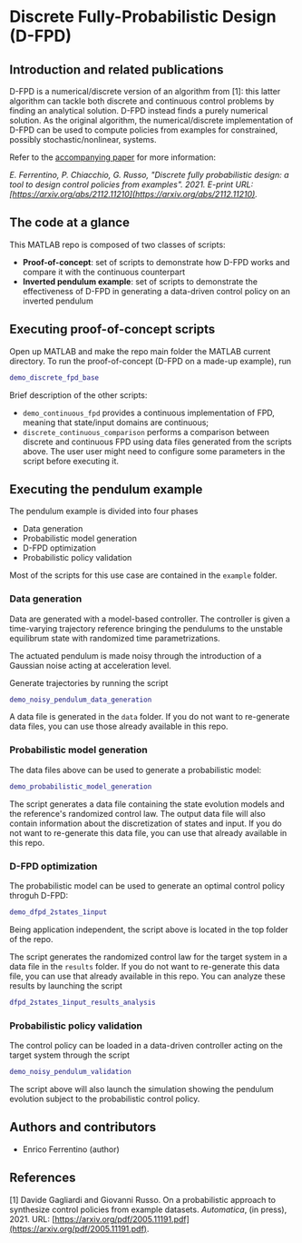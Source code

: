 # Discrete Fully-Probabilistic Design (D-FPD)

## Introduction and related publications

D-FPD is a numerical/discrete version of an algorithm from [1]: this latter algorithm can tackle both discrete and continuous control problems by finding an analytical solution. D-FPD instead finds a purely numerical solution. As the original algorithm, the numerical/discrete implementation of D-FPD can be used to compute policies from examples for constrained, possibly stochastic/nonlinear, systems.

Refer to the [accompanying paper](paper.pdf) for more information:

_E. Ferrentino, P. Chiacchio, G. Russo, "Discrete fully probabilistic design: a tool to design control policies from examples". 2021. E-print URL: [https://arxiv.org/abs/2112.11210](https://arxiv.org/abs/2112.11210)._

## The code at a glance

This MATLAB repo is composed of two classes of scripts:

* **Proof-of-concept**: set of scripts to demonstrate how D-FPD works and compare it with the continuous counterpart
* **Inverted pendulum example**: set of scripts to demonstrate the effectiveness of D-FPD in generating a data-driven control policy on an inverted pendulum

## Executing proof-of-concept scripts

Open up MATLAB and make the repo main folder the MATLAB current directory. To run the proof-of-concept (D-FPD on a made-up example), run

```matlab
demo_discrete_fpd_base
```

Brief description of the other scripts:

* `demo_continuous_fpd` provides a continuous implementation of FPD, meaning that state/input domains are continuous;
* `discrete_continuous_comparison` performs a comparison between discrete and continuous FPD using data files generated from the scripts above. The user user might need to configure some parameters in the script before executing it.

## Executing the pendulum example

The pendulum example is divided into four phases

* Data generation
* Probabilistic model generation
* D-FPD optimization
* Probabilistic policy validation

Most of the scripts for this use case are contained in the `example` folder.

### Data generation

Data are generated with a model-based controller. The controller is given a time-varying trajectory reference bringing the pendulums to the unstable equilibrum state with randomized time parametrizations.

The actuated pendulum is made noisy through the introduction of a Gaussian noise acting at acceleration level.

Generate trajectories by running the script

```matlab
demo_noisy_pendulum_data_generation
```

A data file is generated in the `data` folder. If you do not want to re-generate data files, you can use those already available in this repo.

### Probabilistic model generation

The data files above can be used to generate a probabilistic model:

```matlab
demo_probabilistic_model_generation
```

The script generates a data file containing the state evolution models and the reference's randomized control law. The output data file will also contain information about the discretization of states and input. If you do not want to re-generate this data file, you can use that already available in this repo.

### D-FPD optimization

The probabilistic model can be used to generate an optimal control policy throguh D-FPD:

```matlab
demo_dfpd_2states_1input
```

Being application independent, the script above is located in the top folder of the repo.

The script generates the randomized control law for the target system in a data file in the `results` folder. If you do not want to re-generate this data file, you can use that already available in this repo. You can analyze these results by launching the script

```matlab
dfpd_2states_1input_results_analysis
```

### Probabilistic policy validation

The control policy can be loaded in a data-driven controller acting on the target system through the script

```matlab
demo_noisy_pendulum_validation
```

The script above will also launch the simulation showing the pendulum evolution subject to the probabilistic control policy.

## Authors and contributors

* Enrico Ferrentino (author)

## References

[1] Davide Gagliardi and Giovanni Russo. On a probabilistic approach to synthesize control policies from example datasets. _Automatica_, (in press), 2021. URL: [https://arxiv.org/pdf/2005.11191.pdf](https://arxiv.org/pdf/2005.11191.pdf).
